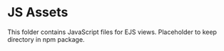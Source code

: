 # JS Assets

This folder contains JavaScript files for EJS views. Placeholder to keep directory in npm package. 